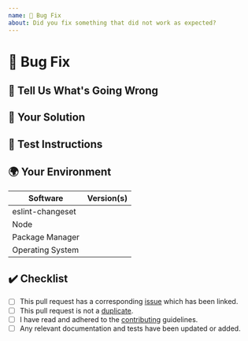 ```yaml
---
name: 🐛 Bug Fix
about: Did you fix something that did not work as expected?
---
```


<!---
Thanks for filing a pull request 😄 ! Before you submit, please read the following:

Search open/closed similar issues and pull requests before submitting since someone might have pushed the same thing before!
-->

# 🐛 Bug Fix

<!--- Provide the details of the pull request here and include existing issues this resolves. -->

## 🤔 Tell Us What's Going Wrong

<!--- Tell us what should happen. -->

## 💁 Your Solution

<!--- Describe how you fixed the bug. -->

## 🚨 Test Instructions

<!-- In case it is impossible (or too hard) to reliably test this feature/fix with unit tests, please provide test instructions! -->

## 🌍 Your Environment

<!--- Include as many relevant details about the environment you experienced the bug in. -->

| Software         | Version(s) |
| ---------------- | ---------- |
| eslint-changeset |            |
| Node             |            |
| Package Manager  |            |
| Operating System |            |

## ✔️ Checklist

- [ ] This pull request has a corresponding [issue](https://github.com/jdanil/eslint-changeset/issues) which has been linked.
- [ ] This pull request is not a [duplicate](https://github.com/jdanil/eslint-changeset/pulls).
- [ ] I have read and adhered to the [contributing](https://github.com/jdanil/eslint-changeset/blob/master/docs/contributing.md) guidelines.
- [ ] Any relevant documentation and tests have been updated or added.
